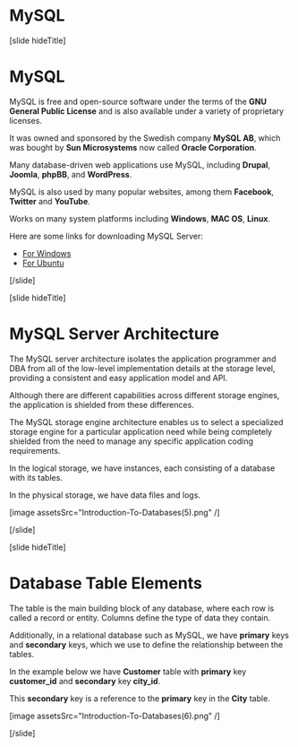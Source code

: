 # MySQL

[slide hideTitle]

# MySQL

MySQL is free and open-source software under the terms of the **GNU General Public License** and is also available under a variety of proprietary licenses. 

It was owned and sponsored by the Swedish company **MySQL AB**, which was bought by **Sun Microsystems** now called **Oracle Corporation**.

Many database-driven web applications use MySQL, including **Drupal**, **Joomla**, **phpBB**, and **WordPress**.

MySQL is also used by many popular websites, among them **Facebook**, **Twitter** and **YouTube**.

Works on many system platforms including **Windows**, **MAC OS**, **Linux**.

Here are some links for downloading MySQL Server:

- [For Windows](https://dev.mysql.com/downloads/mysql/)
- [For Ubuntu](https://dev.mysql.com/downloads/repo/apt/)

[/slide]

[slide hideTitle]

# MySQL Server Architecture

The MySQL server architecture isolates the application programmer and DBA from all of the low-level implementation details at the storage level, providing a consistent and easy application model and API. 

Аlthough there are different capabilities across different storage engines, the application is shielded from these differences. 

The MySQL storage engine architecture enables us to select a specialized storage engine for a particular application need while being completely shielded from the need to manage any specific application coding requirements. 

In the logical storage, we have instances, each consisting of a database with its tables.

In the physical storage, we have data files and logs.

[image assetsSrc="Introduction-To-Databases(5).png" /]

[/slide]

[slide hideTitle]

# Database Table Elements

The table is the main building block of any database, where each row is called a record or entity. Columns define the type of data they contain.

Additionally, in a relational database such as MySQL, we have **primary** keys and **secondary** keys, which we use to define the relationship between the tables.

In the example below we have **Customer** table with **primary** key **customer_id** and **secondary** key **city_id**.

This **secondary** key is a reference to the **primary** key in the **City** table.

[image assetsSrc="Introduction-To-Databases(6).png" /]

[/slide]
